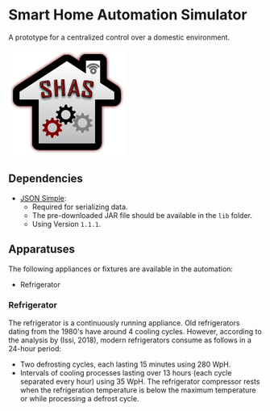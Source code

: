 # Smart Home Automation Simulator
A prototype for a centralized control over a domestic environment.

![Smart Home Automation Simulator](res/Logo.png)

## Dependencies
 - [JSON Simple](https://code.google.com/archive/p/json-simple/):
   - Required for serializing data.
   - The pre-downloaded JAR file should be available in the `lib` folder.
   - Using Version `1.1.1`.

## Apparatuses
The following appliances or fixtures are available in the automation:
 - Refrigerator

### Refrigerator
The refrigerator is a continuously running appliance. Old refrigerators dating from the 1980's have around 4 cooling cycles. However, according to the analysis by (Issi, 2018), modern refrigerators consume as follows in a 24-hour period:
 - Two defrosting cycles, each lasting 15 minutes using 280 WpH.
 - Intervals of cooling processes lasting over 13 hours (each cycle separated every hour) using 35 WpH.
The refrigerator compressor rests when the refrigeration temperature is below the maximum temperature or while processing a defrost cycle.
